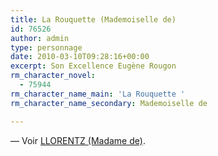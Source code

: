 ```yaml
---
title: La Rouquette (Mademoiselle de)
id: 76526
author: admin
type: personnage
date: 2010-03-10T09:28:16+00:00
excerpt: Son Excellence Eugène Rougon
rm_character_novel:
  - 75944
rm_character_name_main: 'La Rouquette '
rm_character_name_secondary: Mademoiselle de

---
```

— Voir <a href="#/personnage/llorentz-madame-de" target="_self">LLORENTZ (Madame de)</a>.